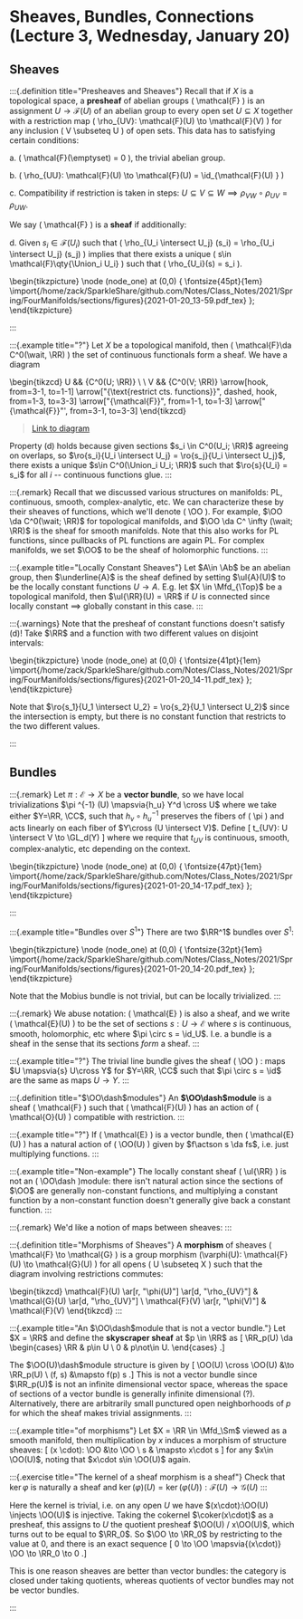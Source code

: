 # Sheaves, Bundles, Connections (Lecture 3, Wednesday, January 20)

## Sheaves

:::{.definition title="Presheaves and Sheaves"}
Recall that if $X$ is a topological space, a **presheaf** of abelian groups \( \mathcal{F}  \) is an assignment $U\to \mathcal{F}(U)$ of an abelian group to every open set $U \subseteq X$ together with a restriction map \( \rho_{UV}: \mathcal{F}(U) \to \mathcal{F}(V)   \) for any inclusion \( V \subseteq U \) of open sets.
This data has to satisfying certain conditions:

a. \( \mathcal{F}(\emptyset) = 0  \), the trivial abelian group.

b. \( \rho_{UU}: \mathcal{F}(U) \to \mathcal{F}(U) = \id_{\mathcal{F}(U) }   \) 

c. Compatibility if restriction is taken in steps: $U \subseteq V \subseteq W \implies \rho_{VW} \circ \rho_{UV} = \rho_{UW}$.

We say \( \mathcal{F}  \) is a **sheaf** if additionally:

d. Given $s_i \in \mathcal{F}(U_i)$ such that \( \rho_{U_i \intersect U_j} (s_i) = \rho_{U_i \intersect U_j} (s_j) \) implies that there exists a unique \( s\in \mathcal{F}\qty{\Union_i U_i}  \) such that \( \rho_{U_i}(s) = s_i \).

\begin{tikzpicture}
\node (node_one) at (0,0) { 
\fontsize{45pt}{1em} 
\import{/home/zack/SparkleShare/github.com/Notes/Class_Notes/2021/Spring/FourManifolds/sections/figures}{2021-01-20_13-59.pdf_tex} };
\end{tikzpicture}

:::

:::{.example title="?"}
Let $X$ be a topological manifold, then \( \mathcal{F}\da C^0(\wait, \RR)  \) the set of continuous functionals form a sheaf.
We have a diagram

\begin{tikzcd}
	U && {C^0(U; \RR)} \\
	\\
	V && {C^0(V; \RR)}
	\arrow[hook, from=3-1, to=1-1]
	\arrow["{\text{restrict cts. functions}}", dashed, hook, from=1-3, to=3-3]
	\arrow["{\mathcal{F}}", from=1-1, to=1-3]
	\arrow["{\mathcal{F}}"', from=3-1, to=3-3]
\end{tikzcd}

> [Link to diagram](https://q.uiver.app/?q=WzAsNCxbMCwwLCJVIl0sWzAsMiwiViJdLFsyLDAsIkNeMChVOyBcXFJSKSJdLFsyLDIsIkNeMChWOyBcXFJSKSJdLFsxLDAsIiIsMCx7InN0eWxlIjp7InRhaWwiOnsibmFtZSI6Imhvb2siLCJzaWRlIjoidG9wIn19fV0sWzIsMywiXFx0ZXh0e3Jlc3RyaWN0IGN0cy4gZnVuY3Rpb25zfSIsMCx7InN0eWxlIjp7InRhaWwiOnsibmFtZSI6Imhvb2siLCJzaWRlIjoidG9wIn0sImJvZHkiOnsibmFtZSI6ImRhc2hlZCJ9fX1dLFswLDIsIlxcbWF0aGNhbHtGfSJdLFsxLDMsIlxcbWF0aGNhbHtGfSIsMl1d)

Property (d) holds because given sections $s_i \in C^0(U_i; \RR)$ agreeing on overlaps, so $\ro{s_i}{U_i \intersect U_j} = \ro{s_j}{U_i \intersect U_j}$, there exists a unique $s\in C^0(\Union_i U_i; \RR)$ such that $\ro{s}{U_i} = s_i$ for all $i$ -- continuous functions glue.
:::

:::{.remark}
Recall that we discussed various structures on manifolds: PL, continuous, smooth, complex-analytic, etc.
We can characterize these by their sheaves of functions, which we'll denote \( \OO \).
For example, $\OO \da C^0(\wait; \RR)$ for topological manifolds, and $\OO \da C^ \infty (\wait; \RR)$ is the sheaf for smooth manifolds.
Note that this also works for PL functions, since pullbacks of PL functions are again PL.
For complex manifolds, we set $\OO$ to be the sheaf of holomorphic functions.
:::

:::{.example title="Locally Constant Sheaves"}
Let $A\in \Ab$ be an abelian group, then $\underline{A}$ is the sheaf defined by setting $\ul{A}(U)$ to be the locally constant functions $U\to A$.
E.g. let $X \in \Mfd_{\Top}$ be a topological manifold, then $\ul{\RR}(U) = \RR$ if $U$ is connected since locally constant $\implies$ globally constant in this case.
:::

:::{.warnings}
Note that the presheaf of constant functions doesn't satisfy (d)!
Take $\RR$ and a function with two different values on disjoint intervals:

\begin{tikzpicture}
\node (node_one) at (0,0) { 
\fontsize{41pt}{1em} 
\import{/home/zack/SparkleShare/github.com/Notes/Class_Notes/2021/Spring/FourManifolds/sections/figures}{2021-01-20_14-11.pdf_tex} };
\end{tikzpicture}

Note that $\ro{s_1}{U_1 \intersect U_2} = \ro{s_2}{U_1 \intersect U_2}$ since the intersection is empty, but there is no constant function that restricts to the two different values.

:::

## Bundles

:::{.remark}
Let $\pi: \mathcal{E}\to X$ be a **vector bundle**, so we have local trivializations $\pi ^{-1} (U) \mapsvia{h_u} Y^d \cross U$ where we take either $Y=\RR, \CC$, such that $h_v \circ h_u ^{-1}$ preserves the fibers of \( \pi \) and acts linearly on each fiber of $Y\cross (U \intersect V)$. 
Define
\[
t_{UV}: U \intersect V \to \GL_d(Y)
\]
where we require that $t_{UV}$ is continuous, smooth, complex-analytic, etc depending on the context.

\begin{tikzpicture}
\node (node_one) at (0,0) { 
\fontsize{47pt}{1em} 
\import{/home/zack/SparkleShare/github.com/Notes/Class_Notes/2021/Spring/FourManifolds/sections/figures}{2021-01-20_14-17.pdf_tex} };
\end{tikzpicture}

:::

:::{.example title="Bundles over $S^1$"}
There are two $\RR^1$ bundles over $S^1$:

\begin{tikzpicture}
\node (node_one) at (0,0) { 
\fontsize{32pt}{1em} 
\import{/home/zack/SparkleShare/github.com/Notes/Class_Notes/2021/Spring/FourManifolds/sections/figures}{2021-01-20_14-20.pdf_tex} };
\end{tikzpicture}

Note that the Mobius bundle is not trivial, but can be locally trivialized.
:::

:::{.remark}
We abuse notation: \( \mathcal{E}  \) is also a sheaf, and we write \( \mathcal{E}(U)  \) to be the set of sections $s: U\to \mathcal{E}$ where $s$ is continuous, smooth, holomorphic, etc where $\pi \circ s = \id_U$. 
I.e. a bundle is a sheaf in the sense that its sections *form* a sheaf.
:::

:::{.example title="?"}
The trivial line bundle gives the sheaf \( \OO \) : maps $U \mapsvia{s} U\cross Y$ for $Y=\RR, \CC$ such that $\pi \circ s = \id$ are the same as maps $U\to Y$.
:::

:::{.definition title="$\OO\dash$modules"}
An **$\OO\dash$module** is a sheaf \( \mathcal{F}  \) such that \( \mathcal{F}(U)  \) has an action of \( \mathcal{O}(U)  \) compatible with restriction.
:::

:::{.example title="?"}
If \( \mathcal{E}  \) is a vector bundle, then \( \mathcal{E}(U)  \) has a natural action of \( \OO(U) \) given by $f\actson s \da fs$, i.e. just multiplying functions.
:::

:::{.example title="Non-example"}
The locally constant sheaf \( \ul{\RR} \) is not an \( \OO\dash \)module: there isn't natural action since the sections of $\OO$ are generally non-constant functions, and multiplying a constant function by a non-constant function doesn't generally give back a constant function.
:::

:::{.remark}
We'd like a notion of maps between sheaves:
:::

:::{.definition title="Morphisms of Sheaves"}
A **morphism** of sheaves \( \mathcal{F} \to \mathcal{G} \) is a group morphism \(\varphi(U): \mathcal{F}(U) \to \mathcal{G}(U)   \) for all opens \( U \subseteq X \) such that the diagram involving restrictions commutes:

\begin{tikzcd}
\mathcal{F}(U) 
\ar[r, "\phi(U)"] 
\ar[d, "\rho_{UV}"]
&
\mathcal{G}(U) 
\ar[d, "\rho_{UV}"]
\\
\mathcal{F}(V) 
\ar[r, "\phi(V)"] 
&
\mathcal{F}(V) 
\end{tikzcd}
:::

:::{.example title="An $\OO\dash$module that is not a vector bundle."}
Let $X = \RR$ and define the **skyscraper sheaf** at $p \in \RR$ as
\[
\RR_p(U) \da 
\begin{cases}
\RR & p\in U 
\\
0 & p\not\in U.
\end{cases}
.\]

The $\OO(U)\dash$module structure is given by 
\[
\OO(U) \cross \OO(U) &\to \RR_p(U) \\
(f, s) &\mapsto f(p) s
.\]
This is not a vector bundle since $\RR_p(U)$ is not an infinite dimensional vector space, whereas the space of sections of a vector bundle is generally infinite dimensional (?).
Alternatively, there are arbitrarily small punctured open neighborhoods of $p$ for which the sheaf makes trivial assignments.
:::

:::{.example title="of morphisms"}
Let $X = \RR \in \Mfd_\Sm$ viewed as a smooth manifold, then multiplication by $x$ induces a morphism of structure sheaves:
\[
(x \cdot): \OO &\to \OO \\
s & \mapsto x\cdot s
\]
for any $x\in \OO(U)$, noting that $x\cdot s\in \OO(U)$ again.


:::{.exercise title="The kernel of a sheaf morphism is a sheaf"}
Check that $\ker \varphi$ is naturally a sheaf and $\ker(\varphi)(U) = \ker (\varphi(U)): \mathcal{F}(U) \to \mathcal{G}(U)$
:::

Here the kernel is trivial, i.e. on any open $U$ we have $(x\cdot):\OO(U) \injects \OO(U)$ is injective.
Taking the cokernel $\coker(x\cdot)$ as a presheaf, this assigns to $U$ the quotient presheaf $\OO(U) / x\OO(U)$, which turns out to be equal to $\RR_0$.
So $\OO \to \RR_0$ by restricting to the value at $0$, and there is an exact sequence
\[
0 \to \OO \mapsvia{(x\cdot)} \OO \to \RR_0 \to 0
.\]

This is one reason sheaves are better than vector bundles: the category is closed under taking quotients, whereas quotients of vector bundles may not be vector bundles.

:::


